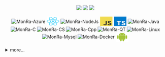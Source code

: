 <!--Hello
<h2><img src="https://emojis.slackmojis.com/emojis/images/1531849430/4246/blob-sunglasses.gif?1531849430" width="30"/> Hi 👋 , I'm MonRá! <img src="https://media.giphy.com/media/12oufCB0MyZ1Go/giphy.gif" width="50"></h2>
-->

<div>
  </p>
  <div align="center">
   <a href="https://www.facebook.com/ramon.chaib" target="_blank"><img src="https://img.shields.io/badge/-Facebook-%230077B5?style=for-the-badge&logo=facebook&logoColor=white" target="_blank"></a> 
  <a href="https://www.instagram.com/monrapps/" target="_blank"><img src="https://img.shields.io/badge/-Instagram-%23E4405F?style=for-the-badge&logo=instagram&logoColor=white" target="_blank"></a>
  <a href="https://www.linkedin.com/in/ramon-chaib-27007635/" target="_blank"><img src="https://img.shields.io/badge/-LinkedIn-%230077B5?style=for-the-badge&logo=linkedin&logoColor=white" target="_blank"></a>   
</div>
  
 <div style="display: inline_block" align="center"><br>
  <img align="center" alt="MonRa-Azure" height="30" width="40" src="https://cdn.jsdelivr.net/gh/devicons/devicon/icons/azure/azure-original.svg">
  <img align="center" alt="MonRa-React" height="30" width="40" src="https://raw.githubusercontent.com/devicons/devicon/master/icons/react/react-original.svg">
  <img align="center" alt="MonRa-NodeJs" height="30" width="40" src="https://cdn.jsdelivr.net/gh/devicons/devicon/icons/nodejs/nodejs-original.svg">
  <img align="center" alt="MonRa-Js" height="30" width="40" src="https://raw.githubusercontent.com/devicons/devicon/master/icons/javascript/javascript-original.svg">     <img align="center" alt="MonRa-Ts" height="30" width="40" src="https://raw.githubusercontent.com/devicons/devicon/master/icons/typescript/typescript-original.svg">
  <img align="center" alt="MonRa-Java" height="30" width="40" src="https://cdn.jsdelivr.net/gh/devicons/devicon/icons/java/java-original.svg">
  <img align="center" alt="MonRa-C" height="30" width="40" src="https://cdn.jsdelivr.net/gh/devicons/devicon/icons/c/c-original.svg">
  <img align="center" alt="MonRa-CS" height="30" width="40" src="https://cdn.jsdelivr.net/gh/devicons/devicon/icons/csharp/csharp-original.svg">
  <img align="center" alt="MonRa-Cpp" height="30" width="40" src="https://cdn.jsdelivr.net/gh/devicons/devicon/icons/cplusplus/cplusplus-original.svg">
  <img align="center" alt="MonRa-QT" height="30" width="40" src="https://cdn.jsdelivr.net/gh/devicons/devicon/icons/qt/qt-original.svg">
  <img align="center" alt="MonRa-Linux" height="30" width="40" src="https://cdn.jsdelivr.net/gh/devicons/devicon/icons/linux/linux-original.svg">
  <img align="center" alt="MonRa-Mysql" height="30" width="40" src="https://cdn.jsdelivr.net/gh/devicons/devicon/icons/mysql/mysql-original.svg">
  <img align="center" alt="MonRa-Docker" height="30" width="40" src="https://cdn.jsdelivr.net/gh/devicons/devicon/icons/docker/docker-original.svg">  
  <img align="center" alt="MonRa-Android" height="30" width="40" src="https://github.com/devicons/devicon/blob/master/icons/android/android-original.svg">
  
</div>
</a>

</br>
<!--
[![github activity graph](https://activity-graph.herokuapp.com/graph?username=monrapps&theme=chartreuse-dark)](https://github.com/monrapps/)
-->
<div>
<details>
      <summary>more...</summary>
      
<!--
### <img src="https://media.giphy.com/media/VgCDAzcKvsR6OM0uWg/giphy.gif" width="50"> A little more about me...  

```javascript
const monra = {
    pronouns: "He" | "Him",
    code: ["any"],
    askMeAbout: ["any"],
    technologies: {
        backEnd: {
            js: ["any"],
        },
        mobileApp: {
            native: ["Android Development"]
        },
        devOps: ["AWS", "Docker🐳", "Route53", "Nginx"],
        databases: ["mongo", "MySql", "sqlite"],
        misc: ["Firebase", "Socket.IO", "selenium", "open-cv", "php", "SuiteApp"]
    },
    architecture: ["Serverless Architecture", "Progressive web applications", "Single page applications"],
    currentFocus: "Building Robots to ease opertations",
    funFact: "There are two ways to write error-free programs; only the third one works"
};
```
-->

---
<!--START_SECTION:waka-->
![Code Time](http://img.shields.io/badge/Code%20Time-1%2C099%20hrs%2025%20mins-blue)

![Profile Views](http://img.shields.io/badge/Profile%20Views-0-blue)

![Lines of code](https://img.shields.io/badge/From%20Hello%20World%20I%27ve%20Written-3.1%20million%20lines%20of%20code-blue)

**🐱 My GitHub Data** 

> 📦 57.0 kB Used in GitHub's Storage 
 > 
> 🏆 1,104 Contributions in the Year 2025
 > 
> 🚫 Not Opted to Hire
 > 
> 📜 24 Public Repositories 
 > 
> 🔑 20 Private Repositories 
 > 
**I'm an Early 🐤** 

```text
🌞 Morning                8451 commits        ████████░░░░░░░░░░░░░░░░░   33.94 % 
🌆 Daytime                10944 commits       ███████████░░░░░░░░░░░░░░   43.96 % 
🌃 Evening                3752 commits        ████░░░░░░░░░░░░░░░░░░░░░   15.07 % 
🌙 Night                  1751 commits        ██░░░░░░░░░░░░░░░░░░░░░░░   07.03 % 
```
📅 **I'm Most Productive on Thursday** 

```text
Monday                   4643 commits        █████░░░░░░░░░░░░░░░░░░░░   18.65 % 
Tuesday                  4579 commits        █████░░░░░░░░░░░░░░░░░░░░   18.39 % 
Wednesday                4724 commits        █████░░░░░░░░░░░░░░░░░░░░   18.97 % 
Thursday                 5272 commits        █████░░░░░░░░░░░░░░░░░░░░   21.17 % 
Friday                   3396 commits        ███░░░░░░░░░░░░░░░░░░░░░░   13.64 % 
Saturday                 1324 commits        █░░░░░░░░░░░░░░░░░░░░░░░░   05.32 % 
Sunday                   960 commits         █░░░░░░░░░░░░░░░░░░░░░░░░   03.86 % 
```


📊 **This Week I Spent My Time On** 

```text
🕑︎ Time Zone: America/Sao_Paulo

💬 Programming Languages: 
YAML                     1 hr 29 mins        ████████░░░░░░░░░░░░░░░░░   33.60 % 
Bash                     50 mins             █████░░░░░░░░░░░░░░░░░░░░   19.14 % 
Other                    44 mins             ████░░░░░░░░░░░░░░░░░░░░░   16.69 % 
Makefile                 30 mins             ███░░░░░░░░░░░░░░░░░░░░░░   11.47 % 
Docker                   21 mins             ██░░░░░░░░░░░░░░░░░░░░░░░   08.02 % 

🔥 Editors: 
VS Code                  4 hrs 26 mins       █████████████████████████   100.00 % 

🐱‍💻 Projects: 
zmqslip                  3 hrs 1 min         █████████████████░░░░░░░░   68.26 % 
gww-v6i                  45 mins             ████░░░░░░░░░░░░░░░░░░░░░   17.23 % 
Unknown Project          23 mins             ██░░░░░░░░░░░░░░░░░░░░░░░   08.80 % 
buildroot                14 mins             █░░░░░░░░░░░░░░░░░░░░░░░░   05.57 % 
kernel                   0 secs              ░░░░░░░░░░░░░░░░░░░░░░░░░   00.08 % 

💻 Operating System: 
WSL                      4 hrs 2 mins        ███████████████████████░░   91.20 % 
Windows                  23 mins             ██░░░░░░░░░░░░░░░░░░░░░░░   08.80 % 
```

**I Mostly Code in C++** 

```text
C                        15 repos            █████░░░░░░░░░░░░░░░░░░░░   18.52 % 
Java                     9 repos             ███░░░░░░░░░░░░░░░░░░░░░░   11.11 % 
Python                   8 repos             ██░░░░░░░░░░░░░░░░░░░░░░░   09.88 % 
JavaScript               7 repos             ██░░░░░░░░░░░░░░░░░░░░░░░   08.64 % 
HTML                     5 repos             ██░░░░░░░░░░░░░░░░░░░░░░░   06.17 % 
```



**Timeline**

![Lines of Code chart](https://raw.githubusercontent.com/monrapps/monrapps/master/assets/bar_graph.png)


 Last Updated on 01/04/2025 08:10:12 UTC
<!--END_SECTION:waka-->
